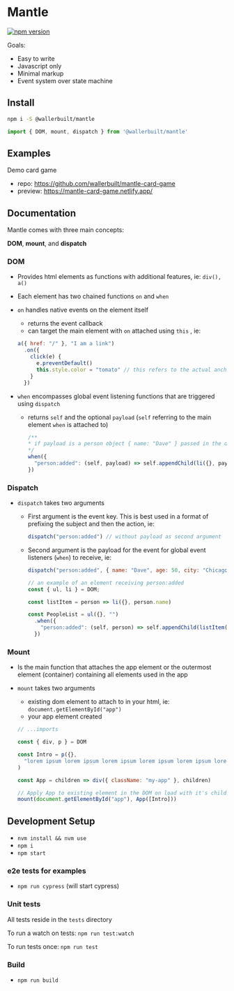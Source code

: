 # Mantle

[![npm version](https://badge.fury.io/js/%40wallerbuilt%2Fmantle.svg)](https://badge.fury.io/js/%40wallerbuilt%2Fmantle)

Goals:

- Easy to write
- Javascript only
- Minimal markup
- Event system over state machine

## Install
```bash
npm i -S @wallerbuilt/mantle
```

```javascript
import { DOM, mount, dispatch } from '@wallerbuilt/mantle'
```

## Examples

Demo card game
  - repo: https://github.com/wallerbuilt/mantle-card-game
  - preview: https://mantle-card-game.netlify.app/

## Documentation

Mantle comes with three main concepts:

**DOM**, **mount**, and **dispatch**

### DOM

- Provides html elements as functions with additional features, ie: `div(), a()`
- Each element has two chained functions `on` and `when`
- `on` handles native events on the element itself
    - returns the event callback
    - can target the main element with `on` attached using `this` , ie:

    ```jsx
    a({ href: "/" }, "I am a link")
      .on({
        click(e) {
          e.preventDefault()
          this.style.color = "tomato" // this refers to the actual anchor element
        }
      })
    ```

- `when` encompasses global event listening functions that are triggered using `dispatch`
    - returns `self` and the optional `payload` (`self` referring to the main element `when` is attached to)

        ```jsx
        /**
        * if payload is a person object { name: "Dave" } passed in the dispatch payload
        */
        when({
          "person:added": (self, payload) => self.appendChild(li({}, payload.name))
        })
        ```

### Dispatch

- `dispatch` takes two arguments
    - First argument is the event key. This is best used in a format of prefixing the subject and then the action, ie:

        ```jsx
        dispatch("person:added") // without payload as second argument
        ```

    - Second argument is the payload for the event for global event listeners (`when`) to receive, ie:

        ```jsx
        dispatch("person:added", { name: "Dave", age: 50, city: "Chicago" })

        // an example of an element receiving person:added
        const { ul, li } = DOM;

        const listItem = person => li({}, person.name)

        const PeopleList = ul({}, "")
          .when({
            "person:added": (self, person) => self.appendChild(listItem(person))
          })
        ```

### Mount

- Is the main function that attaches the app element or the outermost element (container) containing all elements used in the app
- `mount` takes two arguments
    - existing dom element to attach to in your html, ie: `document.getElementById("app")`
    - your app element created

    ```jsx
    // ...imports

    const { div, p } = DOM

    const Intro = p({},
      "lorem ipsum lorem ipsum lorem ipsum lorem ipsum lorem ipsum lorem ipsum"
    )

    const App = children => div({ className: "my-app" }, children)

    // Apply App to existing element in the DOM on load with it's children
    mount(document.getElementById("app"), App([Intro]))
    ```

## Development Setup
- `nvm install && nvm use`
- `npm i`
- `npm start`

### e2e tests for examples
- `npm run cypress` (will start cypress)

### Unit tests

All tests reside in the `tests` directory

To run a watch on tests:
`npm run test:watch`

To run tests once:
`npm run test`

### Build
- `npm run build`
